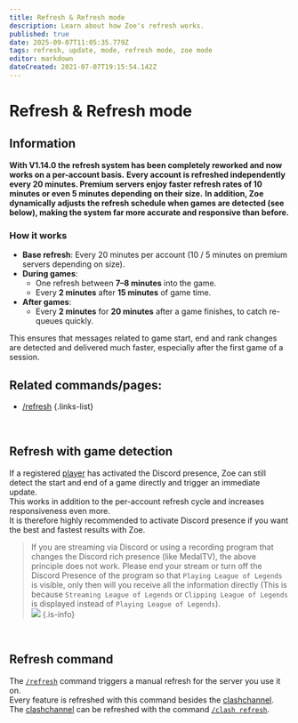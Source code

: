 ```yaml
---
title: Refresh & Refresh mode
description: Learn about how Zoe's refresh works.
published: true
date: 2025-09-07T11:05:35.779Z
tags: refresh, update, mode, refresh mode, zoe mode
editor: markdown
dateCreated: 2021-07-07T19:15:54.142Z
---
```


# Refresh & Refresh mode
## Information
**With V1.14.0 the refresh system has been completely reworked and now works on a per-account basis.**
**Every account is refreshed independently every 20 minutes. Premium servers enjoy faster refresh rates of 10 minutes or even 5 minutes depending on their size.**
**In addition, Zoe dynamically adjusts the refresh schedule when games are detected (see below), making the system far more accurate and responsive than before.**
<br>

### How it works
- **Base refresh**: Every 20 minutes per account (10 / 5 minutes on premium servers depending on size).  
- **During games**:  
  - One refresh between **7–8 minutes** into the game.  
  - Every **2 minutes** after **15 minutes** of game time.  
- **After games**:  
  - Every **2 minutes** for **20 minutes** after a game finishes, to catch re-queues quickly.  

This ensures that messages related to game start, end and rank changes are detected and delivered much faster, especially after the first game of a session.
<br>

## Related commands/pages:
-   [/refresh](/en/commands/basic/refresh/)
{.links-list}

<br>

## Refresh with game detection

If a registered [player](/en/terms/player) has activated the Discord presence, Zoe can still detect the start and end of a game directly and trigger an immediate update.  
This works in addition to the per-account refresh cycle and increases responsiveness even more.  
It is therefore highly recommended to activate Discord presence if you want the best and fastest results with Zoe.

> If you are streaming via Discord or using a recording program that changes the Discord rich presence (like MedalTV), the above principle does not work. Please end your stream or turn off the Discord Presence of the program so that `Playing League of Legends` is visible, only then will you receive all the information directly (This is because `Streaming League of Legends` or `Clipping League of Legends` is displayed instead of `Playing League of Legends`). <br>
> ![](/discord_presence.png)
>{.is-info}

<br>

## Refresh command
The [`/refresh`](/en/commands/basic/refresh) command triggers a manual refresh for the server you use it on.  
Every feature is refreshed with this command besides the [clashchannel](/en/features/clashchannel).  
The [clashchannel](/en/features/clashchannel) can be refreshed with the command [`/clash refresh`](/en/commands/clashchannel/refresh/).
